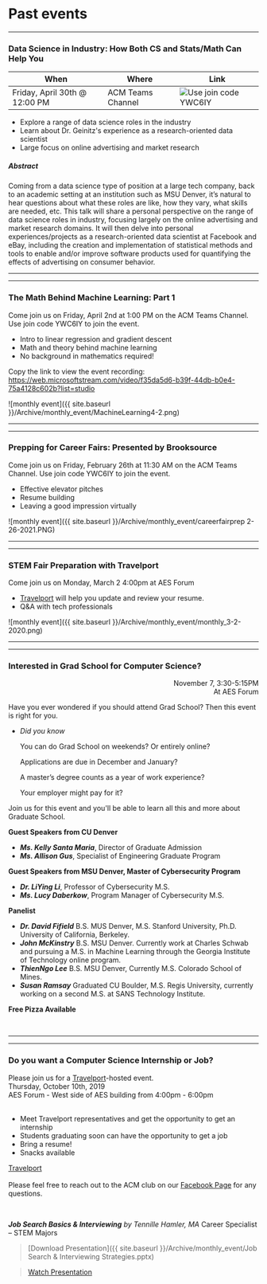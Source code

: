 # Past events

___

### Data Science in Industry: How Both CS and Stats/Math Can Help You

|When|Where|Link|
|---|---|---|
|Friday, April 30th @ 12:00 PM|ACM Teams Channel|![Use join code YWC6IY](https://web.microsoftstream.com/video/6fc1b450-f887-450e-9582-dd815d8d9b92)|

* Explore a range of data science roles in the industry
* Learn about Dr. Geinitz's experience as a research-oriented data scientist
* Large focus on online advertising and market research

##### Abstract

<p>
 Coming from a data science type of position at a large tech company, back to an academic setting at an institution such as MSU Denver, it’s natural to hear questions about what these roles are like, how they vary, what skills are needed, etc. This talk will share a personal perspective on the range of data science roles in industry, focusing largely on the online advertising and market research domains. It will then delve into personal experiences/projects as a research-oriented data scientist at Facebook and eBay, including the creation and implementation of statistical methods and tools to enable and/or improve software products used for quantifying the effects of advertising on consumer behavior.
<p/>

___
___

### The Math Behind Machine Learning: Part 1

Come join us on Friday, April 2nd at 1:00 PM on the ACM Teams Channel. Use join code YWC6IY to join
the event.

* Intro to linear regression and gradient descent
* Math and theory behind machine learning
* No background in mathematics required!

Copy the link to view the event recording:  
https://web.microsoftstream.com/video/f35da5d6-b39f-44db-b0e4-75a4128c602b?list=studio

![monthly event]({{ site.baseurl }}/Archive/monthly_event/MachineLearning4-2.png)


___
___

### Prepping for Career Fairs: Presented by Brooksource

Come join us on Friday, February 26th at 11:30 AM on the ACM Teams Channel. Use join code YWC6IY to
join the event.

* Effective elevator pitches
* Resume building
* Leaving a good impression virtually

![monthly event]({{ site.baseurl }}/Archive/monthly_event/careerfairprep 2-26-2021.PNG)

___
___

### STEM Fair Preparation with Travelport

Come join us on Monday, March 2 4:00pm at AES Forum

* [Travelport](https://www.travelport.com/) will help you update and review your resume.
* Q&A with tech professionals

![monthly event]({{ site.baseurl }}/Archive/monthly_event/monthly_3-2-2020.png)


___
___

### Interested in Grad School for Computer Science?

<div style="text-align: right">November 7, 3:30-5:15PM</div>
<div style="text-align: right">At AES Forum</div>

Have you ever wondered if you should attend Grad School? Then this event is right for you.

* *Did you know*

  You can do Grad School on weekends? Or entirely online?

  Applications are due in December and January?

  A master’s degree counts as a year of work experience?

  Your employer might pay for it?

Join us for this event and you'll be able to learn all this and more about Graduate School.

**Guest Speakers from CU Denver**

* ***Ms. Kelly Santa Maria***, Director of Graduate Admission
* ***Ms. Allison Gus***, Specialist of Engineering Graduate Program

**Guest Speakers from MSU Denver, Master of Cybersecurity Program**

* ***Dr. LiYing Li***, Professor of Cybersecurity M.S.
* ***Ms. Lucy Daberkow***, Program Manager of Cybersecurity M.S.

**Panelist**

* ***Dr. David Fifield*** B.S. MUS Denver, M.S. Stanford University, Ph.D. University of California,
  Berkeley.
* ***John McKinstry*** B.S. MSU Denver. Currently work at Charles Schwab and pursuing a M.S. in
  Machine Learning through the Georgia Institute of Technology online program.
* ***ThienNgo Lee*** B.S. MSU Denver, Currently M.S. Colorado School of Mines.
* ***Susan Ramsay*** Graduated CU Boulder, M.S. Regis University, currently working on a second M.S.
  at SANS Technology Institute.

**Free Pizza Available**

<br>

___
___

### Do you want a Computer Science Internship or Job?

Please join us for a [Travelport](https://www.travelport.com/)-hosted event.
<br>
Thursday, October 10th, 2019 <br>
AES Forum - West side of AES building from 4:00pm - 6:00pm
<br>
<br>

* Meet Travelport representatives and get the opportunity to get an internship
* Students graduating soon can have the opportunity to get a job
* Bring a resume!
* Snacks available

[Travelport](https://www.travelport.com/)
<br>
<br>
Please feel free to reach out to the ACM club on
our [Facebook Page](https://www.facebook.com/MSUDenverACM/) for any questions.
<br>

<br>

***Job Search Basics & Interviewing***
*by Tennille Hamler, MA* Career Specialist – STEM Majors
> [Download Presentation]({{ site.baseurl }}/Archive/monthly_event/Job Search & Interviewing Strategies.pptx)

> [Watch Presentation](https://www.youtube.com/channel/UCibj3htcvDSivEzTDUeXOzg)
